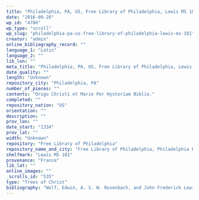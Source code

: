 ```yaml
---
title: "Philadelphia, PA, US, Free Library of Philadelphia, Lewis MS 181"
date: "2016-09-28"
wp_id: "4786"
wp_type: "scroll"
wp_slug: "philadelphia-pa-us-free-library-of-philadelphia-lewis-ms-181"
creator: "admin"
online_bibliography_record: ""
language_1: "Latin"
language_2: ""
lib_lon: ""
meta_title: "Philadelphia, PA, US, Free Library of Philadelphia, Lewis MS 181"
date_quality: ""
length: "Unknown"
repository_city: "Philadelphia, PA"
number_of_pieces: ""
contents: "Origo Christi et Marie Per Hystoriam Biblie."
completed: ""
repository_nation: "US"
orientation: ""
description: ""
prov_lon: ""
date_start: "1334"
prov_lat: ""
width: "Unknown"
repository: "Free Library of Philadelphia"
repository_name_and_city: "Free Library of Philadelphia, Philadelphia PA US"
shelfmark: "Lewis MS 181"
provenance: "France"
lib_lat: ""
online_images: ""
_scrolls_id: "535"
type: "Trees of Christ"
bibliography: "Wolf, Edwin, A. S. W. Rosenbach, and John Frederick Lewis. A Descriptive Catalogue of the John Frederick Lewis Collection of European Manuscripts in the Free Library of Philadelphia. Philadelphia: n.p., 1937, p. 78 and no. 72."
---
```



